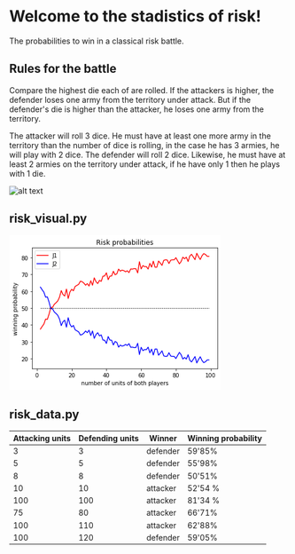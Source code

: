 # Welcome to the stadistics of risk!

The probabilities to win in a classical risk battle. 

## Rules for the battle

Compare the highest die each of are rolled. If the attackers is higher, the defender loses one army from the territory under attack. But if the defender's die is higher than the attacker, he loses one army from the territory.

The attacker will roll 3 dice. He must have at least one more army in the territory than the number of dice is rolling, in the case he has 3 armies, he will play with 2 dice. The defender will roll 2 dice. Likewise, he must have at least 2 armies on the territory under attack, if he have only 1 then he plays with 1 die. 

![alt text](https://www.ultraboardgames.com/risk/gfx/battle.jpg)

## risk_visual.py

![Screenshot](risk_plot.png)

## risk_data.py

Attacking units | Defending units | Winner | Winning probability
------------- | ------------- | ------------- | -------------
3 | 3 | defender | 59'85%
5 | 5 | defender | 55'98%
8 | 8 | defender | 50'51%
10 | 10 | attacker  | 52'54 %
100 | 100 | attacker  | 81'34 %
75 | 80 | attacker  | 66'71%
100 | 110 | attacker  | 62'88%
100 | 120 | defender | 59'05%

